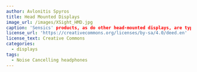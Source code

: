 ```yaml
---
author: Avlonitis Spyros
title: Head Mounted Displays
image_url: /images/XSight_HMD.jpg
caption: 'Sensics' products, as do other head-mounted displays, are typically used with peripherals such as those that perform motion tracking and eye tracking.|Applications|The company's products are being used in various applications such as defense, automotive, and academic research.|Open-source virtual reality products. Sensics is the co-founder of the OSVR ecosystem and technical lead of its software platform'
license_url: 'https://creativecommons.org/licenses/by-sa/4.0/deed.en'
license_text: Creative Commons
categories:
  - displays
tags:
  - Noise Cancelling headphones
---
```


